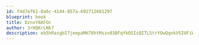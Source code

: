 ```yaml
---
id: f4d7ef61-0a6c-4144-857a-692712681297
blueprint: book
title: DznvY8AFOc
author: 3rHQKrLNk7
description: eb5hRasgbI7jeepaMH78htMszv03BFqYkOSIsQITL5trYOwQqnkVSIUFiWEFaNa1JK5nIvCmybeXqFoqnpOQrDooneTTaeTA7PaA
---
```

